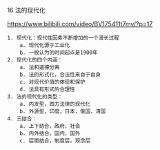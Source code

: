 16 法的现代化


https://www.bilibili.com/video/BV175411t7mv/?p=17

	1. 现代化：现代性因素不断增加的一个漫长过程
		a. 现代化源于工业化
		b. 一般认为的时间起点是1900年
	2. 现代化的四个内涵：
		a. 法和道德分离
		b. 法的形式化，合法性来自于自身
		c. 对现代价值的体现和保护
		d. 法具有形式的合理性
	3. 法的现代化的类型：
		a. 内发型，西方法律的现代化
		b. 外源型，印度，日本，俄国，清国
	4. 三结合：
		a. 上下结合，政府，社会
		b. 内外结合，国内，国外
		c. 层面结合，制度层，观念层

